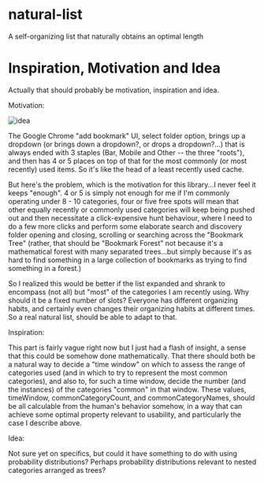 # natural-list

A self-organizing list that naturally obtains an optimal length

# Inspiration, Motivation and Idea

Actually that should probably be motivation, inspiration and idea.

Motivation:

![idea](https://user-images.githubusercontent.com/22254235/147742669-8946ecb2-9ad8-4ac6-8698-a968471d6bc8.PNG)

The Google Chrome "add bookmark" UI, select folder option, brings up a dropdown (or brings down a dropdown?, or drops a dropdown?...) that is always ended with 3 staples (Bar, Mobile and Other -- the three "roots"), and then has 4 or 5 places on top of that for the most commonly (or most recently) used items. So it's like the head of a least recently used cache. 

But here's the problem, which is the motivation for this library...I never feel it keeps "enough". 4 or 5 is simply not enough for me if I'm commonly operating under 8 - 10 categories, four or five free spots will mean that other equally recently or commonly used categories will keep being pushed out and then necessitate a click-expensive hunt behaviour, where I need to do a few more clicks and perform some elaborate search and discovery folder opening and closing, scrolling or searching across the "Bookmark Tree" (rather, that should be "Bookmark Forest" not because it's a mathematical forest with many separated trees...but simply because it's as hard to find something in a large collection of bookmarks as trying to find something in a forest.)

So I realized this would be better if the list expanded and shrank to encompass (not all) but "most" of the categories I am recently using. Why should it be a fixed number of slots? Everyone has different organizing habits, and certainly even changes their organizing habits at different times. So a real natural list, should be able to adapt to that.

Inspiration:

This part is fairly vague right now but I just had a flash of insight, a sense that this could be somehow done mathematically. That there should both be a natural way to decide a "time window" on which to assess the range of categories used (and in which to try to represent the most common categories), and also to, for such a time window, decide the number (and the instances) of the categories "common" in that window. These values, timeWindow, commonCategoryCount, and commonCategoryNames, should be all calculable from the human's behavior somehow, in a way that can achieve some optimal property relevant to usability, and particularly the case I describe above. 

Idea:

Not sure yet on specifics, but could it have something to do with using probability distributions? Perhaps probability distributions relevant to nested categories arranged as trees?
